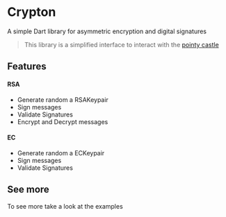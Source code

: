 # Crypton
A simple Dart library for asymmetric encryption and digital signatures

> This library is a simplified interface to interact with the [pointy castle](https://github.com/PointyCastle/pointycastle)

## Features
#### RSA
- Generate random a RSAKeypair
- Sign messages
- Validate Signatures
- Encrypt and Decrypt messages
#### EC
- Generate random a ECKeypair
- Sign messages
- Validate Signatures

## See more
To see more take a look at the examples